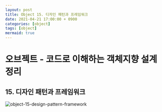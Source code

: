 ```yaml
---
layout: post
title: Object 15. 디자인 패턴과 프레임워크
date: 2021-04-21 17:00:00 + 0900
categories: [object]
tags: [object]
mermaid: true
---
```

# 오브젝트 - 코드로 이해하는 객체지향 설계 정리
## 15. 디자인 패턴과 프레임워크

![object-15-design-pattern-framework](https://user-images.githubusercontent.com/13375810/115518778-8a724880-a2c3-11eb-89c4-eaefd69f4f06.png)